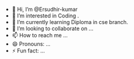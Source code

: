 - 👋 Hi, I’m @Ersudhir-kumar
- 👀 I’m interested in Coding .
- 🌱 I’m currently learning Diploma in cse branch.
- 💞️ I’m looking to collaborate on ...
- 📫 How to reach me ...
- 😄 Pronouns: ...
- ⚡ Fun fact: ...

<!---
Ersudhir-kumar/Ersudhir-kumar is a ✨ special ✨ repository because its `README.md` (this file) appears on your GitHub profile.
You can click the Preview link to take a look at your changes.
--->
